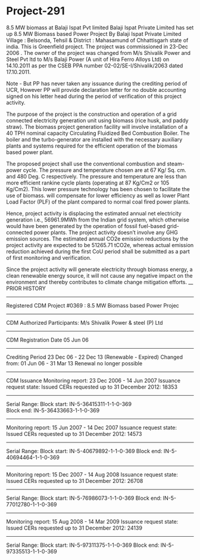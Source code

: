 # Project-291
8.5 MW biomass at Balaji Ispat Pvt limited
Balaji Ispat Private Limited has set up 8.5 MW Biomass based Power Project By Balaji Ispat Private Limited Village : Belsonda, Tehsil & District : Mahasamund of Chhattisgarh state of india. 
This is Greenfield project. 
The project was commissioned in 23-Dec 2006 .
The owner of the project was changed from M/s Shivalik Power and Steel Pvt ltd to M/s Balaji Power (A unit of Hira Ferro Alloys Ltd) on 14.10.2011 as per the CSEB PPA number 02-02/SE-I/Shivalik/2063 dated 17.10.2011. 

Note - But PP has never taken any issuance during the crediting period of UCR, However PP will provide declaration letter for no double accounting signed on his letter head during the period of verification of this project activity. 


The purpose of the project is the construction and operation of a grid connected electricity generation unit using biomass (rice husk, and paddy straw). The biomass project generation facility will involve installation of a 40 TPH nominal capacity Circulating Fluidized Bed Combustion Boiler. The boiler and the turbo-generator are installed with the necessary auxiliary plants and systems required for the efficient operation of the biomass based power plant.

The proposed project shall use the conventional combustion and steam-power cycle. The pressure and temperature chosen are at 67 Kg/ Sq. cm. and 480 Deg. C respectively. The pressure and temperature are less than more efficient rankine cycle plants (operating at 87 Kg/Cm2 or 105 Kg/Cm2). This lower pressure technology has been chosen to facilitate the use of biomass. will compensate for lower efficiency as well as lower Plant Load Factor (PLF) of the plant compared to normal coal fired power plants. 

Hence, project activity is displacing the estimated annual net electricity generation i.e., 56961.9MWh from the Indian grid system, which otherwise would have been generated by the operation of fossil fuel-based grid-connected power plants. The project activity doesn’t involve any GHG emission sources. The estimated annual CO2e emission reductions by the project activity are expected to be 51265.71 tCO2e, whereas actual emission reduction achieved during the first CoU period shall be submitted as a part of first monitoring and verification. 

Since the project activity will generate electricity through biomass energy, a clean renewable energy source, it will not cause any negative impact on the environment and thereby contributes to climate change mitigation efforts.
__
PRIOR HISTORY
___________
Registered CDM Project #0369 : 8.5 MW Biomass based Power Projec
___________________
CDM Authorized Participants: M/s Shivalik Power & steel (P) Ltd
_____________
CDM Registration Date	05 Jun 06 
__________________  
Crediting Period	23 Dec 06 - 22 Dec 13 (Renewable - Expired)
Changed from: 01 Jun 06 - 31 Mar 13
Renewal no longer possible
_________________________
CDM  Issuance 
Monitoring report: 23 Dec 2006 - 14 Jun 2007 
Issuance request state: Issued
CERs requested up to 31 December 2012: 18353
_____________________
Serial Range: Block start: IN-5-36415311-1-1-0-369      
Block end: IN-5-36433663-1-1-0-369
_____________________
Monitoring report: 15 Jun 2007 - 14 Dec 2007 
Issuance request state: Issued
CERs requested up to 31 December 2012: 14573
__________________
Serial Range: Block start: IN-5-40679892-1-1-0-369      Block end: IN-5-40694464-1-1-0-369
_____________________________________

Monitoring report: 15 Dec 2007 - 14 Aug 2008 
Issuance request state: Issued
CERs requested up to 31 December 2012: 26708
_________________
Serial Range: Block start: IN-5-76986073-1-1-0-369      Block end: IN-5-77012780-1-1-0-369
_____________________
Monitoring report: 15 Aug 2008 - 14 Mar 2009 
Issuance request state: Issued
CERs requested up to 31 December 2012: 24139
____________________
Serial Range: Block start: IN-5-97311375-1-1-0-369      Block end: IN-5-97335513-1-1-0-369
